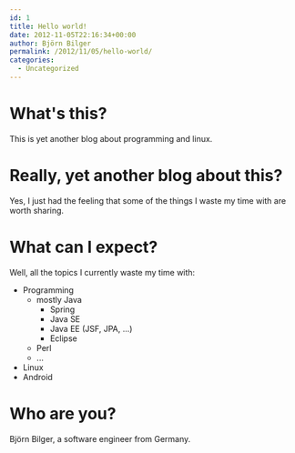 ```yaml
---
id: 1
title: Hello world!
date: 2012-11-05T22:16:34+00:00
author: Björn Bilger
permalink: /2012/11/05/hello-world/
categories:
  - Uncategorized
---
```

# What's this?

This is yet another blog about programming and linux.

# Really, yet another blog about this?

Yes, I just had the feeling that some of the things I waste my time with are worth sharing.

# What can I expect?

Well, all the topics I currently waste my time with:

  * Programming
      * mostly Java
          * Spring
          * Java SE
          * Java EE (JSF, JPA, ...)
          * Eclipse
      * Perl
      * ...
  * Linux
  * Android

# Who are you?

Björn Bilger, a software engineer from Germany.
